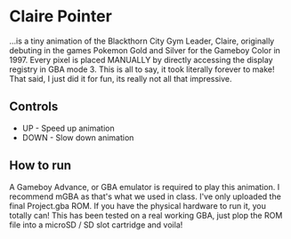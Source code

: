 # Claire Pointer

...is a tiny animation of the Blackthorn City Gym Leader, Claire, originally debuting in the games Pokemon Gold and Silver for the Gameboy Color in 1997. Every pixel is placed MANUALLY by directly accessing the display registry in GBA mode 3. This is all to say, it took literally forever to make! That said, I just did it for fun, its really not all that impressive.

## Controls
- UP - Speed up animation
- DOWN - Slow down animation

## How to run
A Gameboy Advance, or GBA emulator is required to play this animation.
I recommend mGBA as that's what we used in class.
I've only uploaded the final Project.gba ROM.
If you have the physical hardware to run it, you totally can!
This has been tested on a real working GBA, just plop the ROM file into a microSD / SD slot cartridge and voila!
